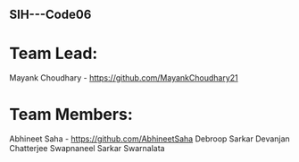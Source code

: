 ## SIH---Code06

# Team Lead: 
Mayank Choudhary - https://github.com/MayankChoudhary21

# Team Members: 

Abhineet Saha - https://github.com/AbhineetSaha
Debroop Sarkar
Devanjan Chatterjee
Swapnaneel Sarkar
Swarnalata
